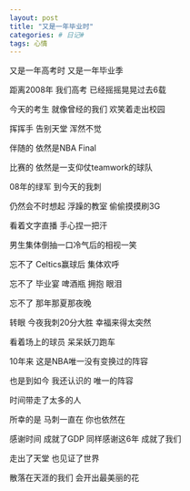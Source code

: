 ```yaml
---
layout: post
title: "又是一年毕业时"
categories: # 日记#
tags: 心情
---
```


又是一年高考时 又是一年毕业季   

距离2008年 我们高考 已经摇摇晃晃过去6载   
<!--more-->

今天的考生 就像曾经的我们 欢笑着走出校园   

挥挥手 告别天堂 浑然不觉   

伴随的 依然是NBA Final   

比赛的 依然是一支仰仗teamwork的球队   

08年的绿军 到今天的我刺   

仍然会不时想起 浮躁的教室 偷偷摸摸刷3G   

看着文字直播 手心捏一把汗   

男生集体倒抽一口冷气后的相视一笑   

忘不了 Celtics赢球后 集体欢呼   

忘不了 毕业宴 啤酒瓶 拥抱 眼泪   

忘不了 那年那夏那夜晚   

转眼 今夜我刺20分大胜 幸福来得太突然   

看着场上的球员 呆呆妖刀跑车   

10年来 这是NBA唯一没有变换过的阵容   

也是到如今 我还认识的 唯一的阵容   

时间带走了太多的人   

所幸的是 马刺一直在 你也依然在   

感谢时间 成就了GDP 同样感谢这6年 成就了我们   

走出了天堂 也见证了世界   

散落在天涯的我们 会开出最美丽的花   